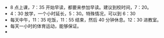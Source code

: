 - 8 点上课，7：35 开始早读，都要来参加早读。建议到校时间，7：20。
- 4：30 放学，一个小时延长，5：30。特殊情况，可以到 6：30
- 每天中午，11：35 吃饭，11：55 结束，然后 40 分钟休息。12：30 进教室。
- 每天一小时的体育运动，能够保证。
-